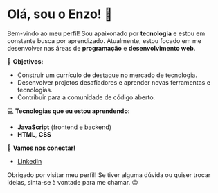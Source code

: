 # Olá, sou o Enzo! 👋

Bem-vindo ao meu perfil! Sou apaixonado por **tecnologia** e estou em constante busca por aprendizado. Atualmente, estou focado em me desenvolver nas áreas de **programação** e **desenvolvimento web**.

🚀 **Objetivos:**
- Construir um currículo de destaque no mercado de tecnologia.
- Desenvolver projetos desafiadores e aprender novas ferramentas e tecnologias.
- Contribuir para a comunidade de código aberto.

💻 **Tecnologias que eu estou aprendendo:**
- **JavaScript** (frontend e backend)
- **HTML**, **CSS**

🔗 **Vamos nos conectar!**
- [LinkedIn](https://www.linkedin.com/in/enzo-wacker-guinossi/)

Obrigado por visitar meu perfil! Se tiver alguma dúvida ou quiser trocar ideias, sinta-se à vontade para me chamar. 😊
